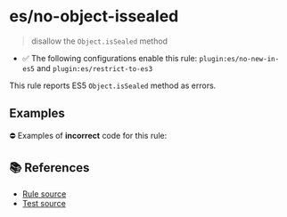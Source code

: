 # es/no-object-issealed
> disallow the `Object.isSealed` method

- ✅ The following configurations enable this rule: `plugin:es/no-new-in-es5` and `plugin:es/restrict-to-es3`

This rule reports ES5 `Object.isSealed` method as errors.

## Examples

⛔ Examples of **incorrect** code for this rule:

<eslint-playground type="bad" code="/*eslint es/no-object-issealed: error */
var sealed = Object.isSealed(obj)
" />

## 📚 References

- [Rule source](https://github.com/mysticatea/eslint-plugin-es/blob/v3.0.1/lib/rules/no-object-issealed.js)
- [Test source](https://github.com/mysticatea/eslint-plugin-es/blob/v3.0.1/tests/lib/rules/no-object-issealed.js)
